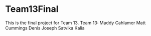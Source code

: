 # Team13Final
This is the final project for Team 13. 
Team 13:
Maddy Cahlamer
Matt Cummings
Denis Joseph
Satvika Kalia
